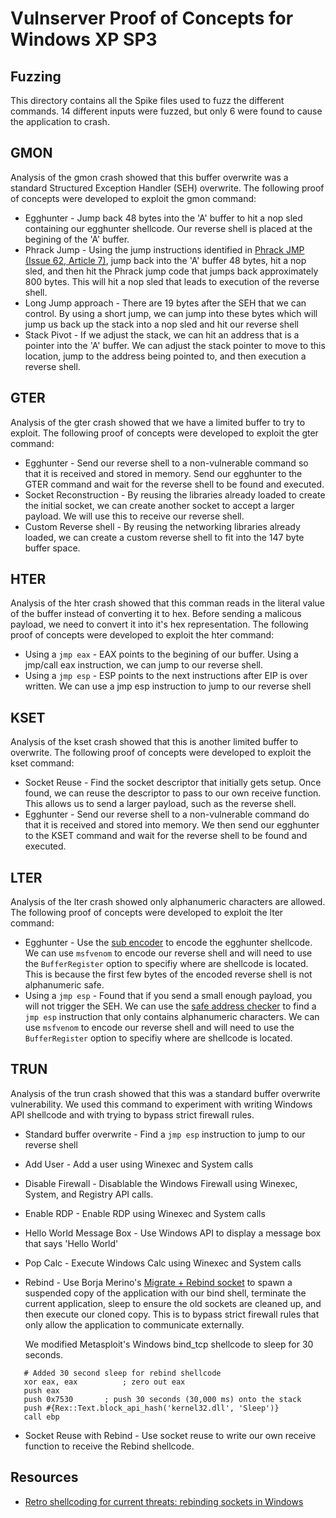 # Vulnserver Proof of Concepts for Windows XP SP3

## Fuzzing
This directory contains all the Spike files used to fuzz the different commands.  14 different inputs were fuzzed, but only 6 were found to cause the application to crash.     

## GMON
Analysis of the gmon crash showed that this buffer overwrite was a standard Structured Exception Handler (SEH) overwrite.  The following proof of concepts were developed to exploit the gmon command:
 - Egghunter - Jump back 48 bytes into the 'A' buffer to hit a nop sled containing our egghunter shellcode.  Our reverse shell is placed at the begining of the 'A' buffer.  
 - Phrack Jump - Using the jump instructions identified in [Phrack JMP (Issue 62, Article 7)](http://phrack.org/issues/62/7.html), jump back into the 'A' buffer 48 bytes, hit a nop sled, and then hit the Phrack jump code that jumps back approximately 800 bytes.  This will hit a nop sled that leads to execution of the reverse shell.  
 - Long Jump approach - There are 19 bytes after the SEH that we can control.  By using a short jump, we can jump into these bytes which will jump us back up the stack into a nop sled and hit our reverse shell
 - Stack Pivot - If we adjust the stack, we can hit an address that is a pointer into the 'A' buffer.  We can adjust the stack pointer to move to this location, jump to the address being pointed to, and then execution a reverse shell.  

## GTER
Analysis of the gter crash showed that we have a limited buffer to try to exploit.  The following proof of concepts were developed to exploit the gter command:
 - Egghunter - Send our reverse shell to a non-vulnerable command so that it is received and stored in memory.  Send our egghunter to the GTER command and wait for the reverse shell to be found and executed.  
 - Socket Reconstruction - By reusing the libraries already loaded to create the initial socket, we can create another socket to accept a larger payload.  We will use this to receive our reverse shell.  
 - Custom Reverse shell - By reusing the networking libraries already loaded, we can create a custom reverse shell to fit into the 147 byte buffer space.  

## HTER
Analysis of the hter crash showed that this comman reads in the literal value of the buffer instead of converting it to hex.  Before sending a malicous payload, we need to convert it into it's hex representation.  The following proof of concepts were developed to exploit the hter command:
 - Using a `jmp eax` - EAX points to the begining of our buffer.  Using a jmp/call eax instruction, we can jump to our reverse shell.  
 - Using a `jmp esp` - ESP points to the next instructions after EIP is over written.  We can use a jmp esp instruction to jump to our reverse shell

## KSET
Analysis of the kset crash showed that this is another limited buffer to overwrite.  The following proof of concepts were developed to exploit the kset command:
 - Socket Reuse - Find the socket descriptor that initially gets setup.  Once found, we can reuse the descriptor to pass to our own receive function.  This allows us to send a larger payload, such as the reverse shell.  
 - Egghunter - Send our reverse shell to a non-vulnerable command do that it is received and stored into memory.  We then send our egghunter to the KSET command and wait for the reverse shell to be found and executed.  

## LTER
Analysis of the lter crash showed only alphanumeric characters are allowed.  The following proof of concepts were developed to exploit the lter command:
 - Egghunter - Use the [sub encoder](../../custom_tools/encoder) to encode the egghunter shellcode.  We can use `msfvenom` to encode our reverse shell and will need to use the `BufferRegister` option to specifiy where are shellcode is located.  This is because the first few bytes of the encoded reverse shell is not alphanumeric safe.   
 - Using a `jmp esp` - Found that if you send a small enough payload, you will not trigger the SEH.  We can use the [safe address checker](../../custom_tools/safe_address_checker) to find a `jmp esp` instruction that only contains alphanumeric characters.  We can use `msfvenom` to encode our reverse shell and will need to use the `BufferRegister` option to specifiy where are shellcode is located.

## TRUN
Analysis of the trun crash showed that this was a standard buffer overwrite vulnerability.  We used this command to experiment with writing Windows API shellcode and with trying to bypass strict firewall rules.  
 - Standard buffer overwrite - Find a `jmp esp` instruction to jump to our reverse shell
 - Add User - Add a user using Winexec and System calls
 - Disable Firewall - Disablable the Windows Firewall using Winexec, System, and Registry API calls.  
 - Enable RDP - Enable RDP using Winexec and System calls
 - Hello World Message Box - Use Windows API to display a message box that says 'Hello World'
 - Pop Calc - Execute Windows Calc using Winexec and System calls
 - Rebind - Use Borja Merino's [Migrate + Rebind socket](https://github.com/BorjaMerino/Windows-One-Way-Stagers/blob/master/Rebind-Socket/migrate_rebind_socket.asm) to spawn a suspended copy of the application with our bind shell, terminate the current application, sleep to ensure the old sockets are cleaned up, and then execute our cloned copy.  This is to bypass strict firewall rules that only allow the application to communicate externally.  

    We modified Metasploit's Windows bind_tcp shellcode to sleep for 30 seconds.  
 ```
    # Added 30 second sleep for rebind shellcode
    xor eax, eax          ; zero out eax
    push eax
    push 0x7530       ; push 30 seconds (30,000 ms) onto the stack
    push #{Rex::Text.block_api_hash('kernel32.dll', 'Sleep')}
    call ebp
```  

 - Socket Reuse with Rebind - Use socket reuse to write our own receive function to receive the Rebind shellcode.  

## Resources
 - [Retro shellcoding for current threats: rebinding sockets in Windows](https://www.shelliscoming.com/2019/11/retro-shellcoding-for-current-threats.html)
